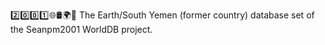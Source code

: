 2️⃣️0️⃣️0️⃣️1️⃣️🌐️🛢️🌍️🏴️ The Earth/South Yemen (former country) database set of the Seanpm2001 WorldDB project.
